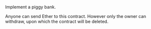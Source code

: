 Implement a piggy bank.

Anyone can send Ether to this contract. However only the owner can withdraw, upon which the contract will be deleted.
